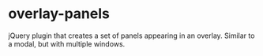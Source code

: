 overlay-panels
==============

jQuery plugin that creates a set of panels appearing in an overlay. Similar to a modal, but with multiple windows.
